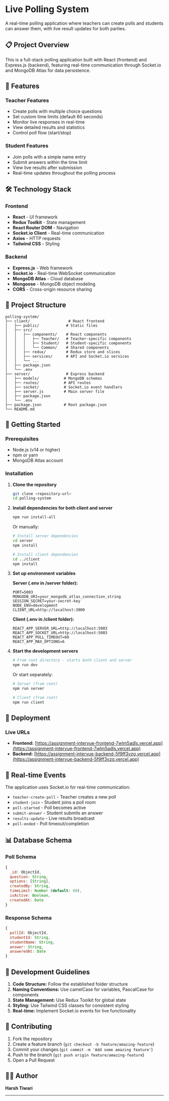 # Live Polling System

A real-time polling application where teachers can create polls and students can answer them, with live result updates for both parties.

## 📋 Project Overview

This is a full-stack polling application built with React (frontend) and Express.js (backend), featuring real-time communication through Socket.io and MongoDB Atlas for data persistence.

## 🚀 Features

### Teacher Features
- Create polls with multiple choice questions
- Set custom time limits (default 60 seconds)
- Monitor live responses in real-time
- View detailed results and statistics
- Control poll flow (start/stop)

### Student Features
- Join polls with a simple name entry
- Submit answers within the time limit
- View live results after submission
- Real-time updates throughout the polling process

## 🛠️ Technology Stack

### Frontend
- **React** - UI framework
- **Redux Toolkit** - State management
- **React Router DOM** - Navigation
- **Socket.io Client** - Real-time communication
- **Axios** - HTTP requests
- **Tailwind CSS** - Styling

### Backend
- **Express.js** - Web framework
- **Socket.io** - Real-time WebSocket communication
- **MongoDB Atlas** - Cloud database
- **Mongoose** - MongoDB object modeling
- **CORS** - Cross-origin resource sharing

## 📁 Project Structure

```
polling-system/
├── client/                 # React frontend
│   ├── public/            # Static files
│   ├── src/
│   │   ├── components/    # React components
│   │   │   ├── Teacher/   # Teacher-specific components
│   │   │   ├── Student/   # Student-specific components
│   │   │   └── Common/    # Shared components
│   │   ├── redux/         # Redux store and slices
│   │   ├── services/      # API and Socket.io services
│   │   └── ...
│   ├── package.json
│   └── .env
├── server/                # Express backend
│   ├── models/           # MongoDB schemas
│   ├── routes/           # API routes
│   ├── socket/           # Socket.io event handlers
│   ├── server.js         # Main server file
│   ├── package.json
│   └── .env
├── package.json          # Root package.json
└── README.md
```

## 🚀 Getting Started

### Prerequisites
- Node.js (v14 or higher)
- npm or yarn
- MongoDB Atlas account

### Installation

1. **Clone the repository**
   ```bash
   git clone <repository-url>
   cd polling-system
   ```

2. **Install dependencies for both client and server**
   ```bash
   npm run install-all
   ```
   Or manually:
   ```bash
   # Install server dependencies
   cd server
   npm install

   # Install client dependencies
   cd ../client
   npm install
   ```

3. **Set up environment variables**
   
   **Server (.env in /server folder):**
   ```env
   PORT=5003
   MONGODB_URI=your_mongodb_atlas_connection_string
   SESSION_SECRET=your-secret-key
   NODE_ENV=development
   CLIENT_URL=http://localhost:3000
   ```

   **Client (.env in /client folder):**
   ```env
   REACT_APP_SERVER_URL=http://localhost:5003
   REACT_APP_SOCKET_URL=http://localhost:5003
   REACT_APP_POLL_TIMEOUT=60
   REACT_APP_MAX_OPTIONS=6
   ```

4. **Start the development servers**
   ```bash
   # From root directory - starts both client and server
   npm run dev
   ```

   Or start separately:
   ```bash
   # Server (from root)
   npm run server

   # Client (from root) 
   npm run client
   ```

## 🚀 Deployment

### Live URLs
- **Frontend:** [https://assignment-intervue-frontend-7wlm5adls.vercel.app](https://assignment-intervue-frontend-7wlm5adls.vercel.app)
- **Backend:** [https://assignment-intervue-backend-5f9ff3vzg.vercel.app](https://assignment-intervue-backend-5f9ff3vzg.vercel.app)

## 🔄 Real-time Events

The application uses Socket.io for real-time communication:

- `teacher-create-poll` - Teacher creates a new poll
- `student-join` - Student joins a poll room
- `poll-started` - Poll becomes active
- `submit-answer` - Student submits an answer
- `results-update` - Live results broadcast
- `poll-ended` - Poll timeout/completion

## 📊 Database Schema

### Poll Schema
```javascript
{
  _id: ObjectId,
  question: String,
  options: [String],
  createdBy: String,
  timeLimit: Number (default: 60),
  isActive: Boolean,
  createdAt: Date
}
```

### Response Schema
```javascript
{
  pollId: ObjectId,
  studentId: String,
  studentName: String,
  answer: String,
  answeredAt: Date
}
```

## 📝 Development Guidelines

1. **Code Structure:** Follow the established folder structure
2. **Naming Conventions:** Use camelCase for variables, PascalCase for components
3. **State Management:** Use Redux Toolkit for global state
4. **Styling:** Use Tailwind CSS classes for consistent styling
5. **Real-time:** Implement Socket.io events for live functionality

## 🤝 Contributing

1. Fork the repository
2. Create a feature branch (`git checkout -b feature/amazing-feature`)
3. Commit your changes (`git commit -m 'Add some amazing feature'`)
4. Push to the branch (`git push origin feature/amazing-feature`)
5. Open a Pull Request

## 👨‍💻 Author

**Harsh Tiwari**

---
